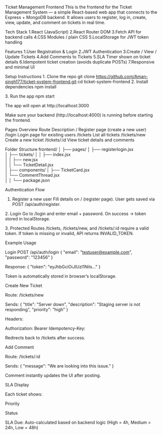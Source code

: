 Ticket Management Frontend
This is the frontend for the Ticket Management System — a simple React-based web app that connects to the Express + MongoDB backend.
It allows users to register, log in, create, view, update, and comment on tickets in real time.

Tech Stack
1.React (JavaScript)
2.React Router DOM
3.Fetch API for backend calls
4.CSS Modules / plain CSS
5.LocalStorage for JWT token handling

Features
1.User Registration & Login
2.JWT Authentication
3.Create / View / Update Tickets
4.Add Comments to Tickets
5.SLA Timer shown on ticket details
6.Idempotent ticket creation (avoids duplicate POSTs)
7.Responsive and minimal UI

Setup Instructions
1️. Clone the repo
git clone https://github.com/Aman-singh177/ticket-system-frontend.git
cd ticket-system-frontend
2️. Install dependencies
npm install

3️. Run the app
npm start


The app will open at http://localhost:3000

Make sure your backend (http://localhost:4000) is running before starting the frontend.

Pages Overview
Route	Description
/	Register page (create a new user)
/login	Login page for existing users
/tickets	List all tickets
/tickets/new	Create a new ticket
/tickets/:id	View ticket details and comments

Folder Structure
frontend/
│
├── pages/ 
│   ├── registerlogin.jsx            
│   ├── tickets/
│   │   ├── index.jsx           
│   │   ├── new.jsx             
│   │   └── TicketDetail.jsx    
│
├── components/
│   ├── TicketCard.jsx         
│   └── CommentThread.jsx      
│
│
└── package.json

Authentication Flow
1. Register a new user
Fill details on / (register page).
User gets saved via POST /api/auth/register.

2️. Login
Go to /login and enter email + password.
On success → token stored in localStorage.

3️. Protected Routes
/tickets, /tickets/new, and /tickets/:id require a valid token.
If token is missing or invalid, API returns INVALID_TOKEN.

Example Usage

Login
POST /api/auth/login
{
  "email": "testuser@example.com",
  "password": "123456"
}


Response:
{
  "token": "eyJhbGciOiJIUzI1NiIs..."
}

Token is automatically stored in browser’s localStorage.

Create New Ticket

Route: /tickets/new

Sends:
{
  "title": "Server down",
  "description": "Staging server is not responding",
  "priority": "high"
}

Headers:

Authorization: Bearer <token>
Idempotency-Key: <timestamp>


Redirects back to /tickets after success.

Add Comment

Route: /tickets/:id

Sends:
{
  "message": "We are looking into this issue."
}


Comment instantly updates the UI after posting.

SLA Display

Each ticket shows:

Priority

Status

SLA Due: Auto-calculated based on backend logic
(High = 4h, Medium = 24h, Low = 48h)